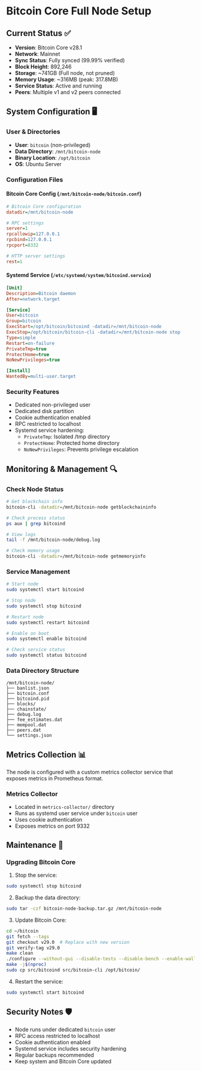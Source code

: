 # Bitcoin Core Full Node Setup

## Current Status ✅

- **Version**: Bitcoin Core v28.1
- **Network**: Mainnet
- **Sync Status**: Fully synced (99.99% verified)
- **Block Height**: 892,246
- **Storage**: ~741GB (Full node, not pruned)
- **Memory Usage**: ~316MB (peak: 317.8MB)
- **Service Status**: Active and running
- **Peers**: Multiple v1 and v2 peers connected

## System Configuration 🖥️

### User & Directories
- **User**: `bitcoin` (non-privileged)
- **Data Directory**: `/mnt/bitcoin-node`
- **Binary Location**: `/opt/bitcoin`
- **OS**: Ubuntu Server

### Configuration Files

#### Bitcoin Core Config (`/mnt/bitcoin-node/bitcoin.conf`)
```ini
# Bitcoin Core configuration
datadir=/mnt/bitcoin-node

# RPC settings
server=1
rpcallowip=127.0.0.1
rpcbind=127.0.0.1
rpcport=8332

# HTTP server settings
rest=1
```

#### Systemd Service (`/etc/systemd/system/bitcoind.service`)
```ini
[Unit]
Description=Bitcoin daemon
After=network.target

[Service]
User=bitcoin
Group=bitcoin
ExecStart=/opt/bitcoin/bitcoind -datadir=/mnt/bitcoin-node
ExecStop=/opt/bitcoin/bitcoin-cli -datadir=/mnt/bitcoin-node stop
Type=simple
Restart=on-failure
PrivateTmp=true
ProtectHome=true
NoNewPrivileges=true

[Install]
WantedBy=multi-user.target
```

### Security Features
- Dedicated non-privileged user
- Dedicated disk partition
- Cookie authentication enabled
- RPC restricted to localhost
- Systemd service hardening:
  - `PrivateTmp`: Isolated /tmp directory
  - `ProtectHome`: Protected home directory
  - `NoNewPrivileges`: Prevents privilege escalation

## Monitoring & Management 🔍

### Check Node Status
```bash
# Get blockchain info
bitcoin-cli -datadir=/mnt/bitcoin-node getblockchaininfo

# Check process status
ps aux | grep bitcoind

# View logs
tail -f /mnt/bitcoin-node/debug.log

# Check memory usage
bitcoin-cli -datadir=/mnt/bitcoin-node getmemoryinfo
```

### Service Management
```bash
# Start node
sudo systemctl start bitcoind

# Stop node
sudo systemctl stop bitcoind

# Restart node
sudo systemctl restart bitcoind

# Enable on boot
sudo systemctl enable bitcoind

# Check service status
sudo systemctl status bitcoind
```

### Data Directory Structure
```
/mnt/bitcoin-node/
├── banlist.json
├── bitcoin.conf
├── bitcoind.pid
├── blocks/
├── chainstate/
├── debug.log
├── fee_estimates.dat
├── mempool.dat
├── peers.dat
└── settings.json
```

## Metrics Collection 📊

The node is configured with a custom metrics collector service that exposes metrics in Prometheus format.

### Metrics Collector
- Located in `metrics-collector/` directory
- Runs as systemd user service under `bitcoin` user
- Uses cookie authentication
- Exposes metrics on port 9332

## Maintenance 🔧

### Upgrading Bitcoin Core
1. Stop the service:
```bash
sudo systemctl stop bitcoind
```

2. Backup the data directory:
```bash
sudo tar -czf bitcoin-node-backup.tar.gz /mnt/bitcoin-node
```

3. Update Bitcoin Core:
```bash
cd ~/bitcoin
git fetch --tags
git checkout v29.0  # Replace with new version
git verify-tag v29.0
make clean
./configure --without-gui --disable-tests --disable-bench --enable-wallet
make -j$(nproc)
sudo cp src/bitcoind src/bitcoin-cli /opt/bitcoin/
```

4. Restart the service:
```bash
sudo systemctl start bitcoind
```

## Security Notes 🛡️

- Node runs under dedicated `bitcoin` user
- RPC access restricted to localhost
- Cookie authentication enabled
- Systemd service includes security hardening
- Regular backups recommended
- Keep system and Bitcoin Core updated